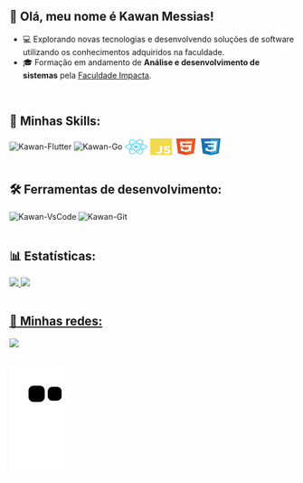 
## 🖖 Olá, meu nome é <strong>Kawan Messias!</strong>

- 💻 Explorando novas tecnologias e desenvolvendo soluções de software utilizando os conhecimentos adquiridos na faculdade.
- 🎓 Formação em andamento de **Análise e desenvolvimento de sistemas** pela <a href="https://www.impacta.edu.br/graduacao" target="_blank">Faculdade Impacta</a>.

<br>

## 🚀 Minhas Skills:
<div style="display: inline_block">
  <img align="center" alt="Kawan-Flutter" height="30" width="40" src="https://cdn.jsdelivr.net/gh/devicons/devicon/icons/flutter/flutter-original.svg">
  <img align="center" alt="Kawan-Go" height="90" width="40" src="https://cdn.jsdelivr.net/gh/devicons/devicon/icons/go/go-original-wordmark.svg">
  <img align="center" alt="Kawan-React" height="30" width="40" src="https://raw.githubusercontent.com/devicons/devicon/master/icons/react/react-original.svg">
  <img align="center" alt="Kawan-Js" height="30" width="40" src="https://raw.githubusercontent.com/devicons/devicon/master/icons/javascript/javascript-plain.svg">
  <img align="center" alt="Kawan-HTML" height="30" width="40" src="https://raw.githubusercontent.com/devicons/devicon/master/icons/html5/html5-original.svg">
  <img align="center" alt="Kawan-CSS" height="30" width="40" src="https://raw.githubusercontent.com/devicons/devicon/master/icons/css3/css3-original.svg">
</div>

<br>

## 🛠️ Ferramentas de desenvolvimento:
<div style="display: inline_block">
  <img align="center" alt="Kawan-VsCode" height="30" width="40" src="https://cdn.jsdelivr.net/gh/devicons/devicon/icons/vscode/vscode-original.svg">
  <img align="center" alt="Kawan-Git" height="30" width="40" src="https://cdn.jsdelivr.net/gh/devicons/devicon/icons/git/git-original.svg">
</div>

<br>

## 📊 Estatísticas:
<div align="flex">
  <a href="https://github.com/Kawan02">
  <img height="180em" src="https://github-readme-stats.vercel.app/api?username=kawan02&show_icons=true&theme=dark&include_all_commits=true&count_private=true"/>
  <img height="180em" src="https://github-readme-stats.vercel.app/api/top-langs/?username=Kawan02&layout=compact&langs_count=7&theme=dark"/>
</div>

<br>

## 🛜 Minhas redes:
<div>
  <a href="https://www.linkedin.com/in/kawan-messias-230093203/" target="_blank"><img src="https://img.shields.io/badge/-LinkedIn-%230077B5?style=for-the-badge&logo=linkedin&logoColor=white" target="_blank"></a> 
<br>
<br>
  
  ![Snake animation](https://github.com/kawan02/kawan02/blob/output/github-contribution-grid-snake.svg)
  
</div>


